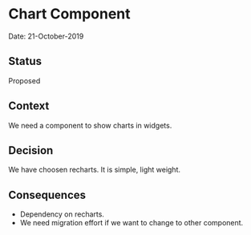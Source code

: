 # Chart Component

Date: 21-October-2019

## Status

Proposed

## Context

We need a component to show charts in widgets.

## Decision

We have choosen recharts. It is simple, light weight.

## Consequences

- Dependency on recharts.
- We need migration effort if we want to change to other component.

